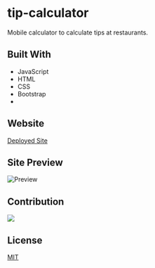 # tip-calculator
Mobile calculator to calculate tips at restaurants.

## Built With
* JavaScript
* HTML
* CSS
* Bootstrap
* 
## Website
[Deployed Site](https://pandolfom.github.io/tip-calculator/)

## Site Preview
![Preview](https://i.imgur.com/7C2vGRP.png)

## Contribution
<a href="https://github.com/pandolfom/tip-calculator/graphs/contributors">
  <img src="https://contrib.rocks/image?repo=pandolfom/tip-calculator" />
</a>

## License
[MIT](./LICENSE)